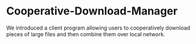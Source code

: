 # Cooperative-Download-Manager
We introduced a client program allowing users to cooperatively download pieces of large files and then combine them over local network.
